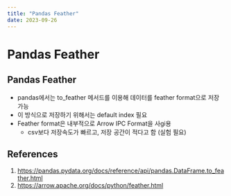 ```yaml
---
title: "Pandas Feather"
date: 2023-09-26
---
```


# Pandas Feather

## Pandas Feather

- pandas에서는 to_feather 메서드를 이용해 데이터를 feather format으로 저장 가능
- 이 방식으로 저장하기 위해서는 default index 필요
- Feather format은 내부적으로 Arrow IPC Format을 사gi용
  - csv보다 저장속도가 빠르고, 저장 공간이 적다고 함 (실험 필요)

## References

1. https://pandas.pydata.org/docs/reference/api/pandas.DataFrame.to_feather.html
2. https://arrow.apache.org/docs/python/feather.html
